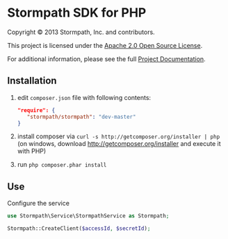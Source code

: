 # Stormpath SDK for PHP
Copyright &copy; 2013 Stormpath, Inc. and contributors.

This project is licensed under the [Apache 2.0 Open Source License](http://www.apache.org/licenses/LICENSE-2.0).

For additional information, please see the full [Project Documentation](https://www.stormpath.com/docs/php/product-guide).

Installation
------------
  1. edit `composer.json` file with following contents:

     ```json
     "require": {
        "stormpath/stormpath": "dev-master"
     }
     ```
  2. install composer via `curl -s http://getcomposer.org/installer | php` (on windows, download
     http://getcomposer.org/installer and execute it with PHP)
  3. run `php composer.phar install`

    
Use
---
Configure the service
```php
use Stormpath\Service\StormpathService as Stormpath;

Stormpath::CreateClient($accessId, $secretId);
```

